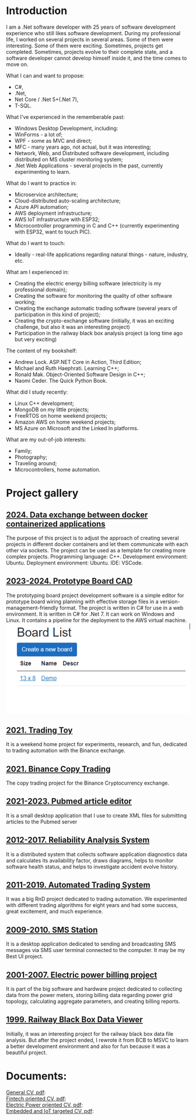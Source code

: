 # Introduction
I am a .Net software developer with 25 years of software development experience who still likes software development.
During my professional life, I worked on several projects in several areas. Some of them were interesting. Some of them were exciting.
Sometimes, projects get completed. Sometimes, projects evolve to their complete state, and a software developer cannot develop himself inside it, and the time comes to move on. 

What I can and want to propose:
- C#, 
- .Net, 
- Net Core / .Net 5+(.Net 7), 
- T-SQL.

What I've experienced in the rememberable past:
- Windows Desktop Development, including:
- WinForms - a lot of;
- WPF - some as MVC and direct;
- MFC - many years ago, not actual, but it was interesting;
- Network, Web, and Distributed software development, including distributed on MS cluster monitoring system;
- .Net Web Applications - several projects in the past, currently experimenting to learn.

What do I want to practice in:
- Microservice architecture;
- Cloud-distributed auto-scaling architecture;
- Azure API automation;
- AWS deployment infrastructure;
- AWS IoT infrastructure with ESP32;
- Microcontroller programming in C and C++ (currently experimenting with ESP32, want to touch PIC).

What do I want to touch:
- Ideally - real-life applications regarding natural things - nature, industry, etc.

What am I experienced in:
- Creating the electric energy billing software (electricity is my professional domain);
- Creating the software for monitoring the quality of other software working;
- Creating the exchange automatic trading software (several years of participation in this kind of project);
- Creating the crypto-exchange software (initially, it was an exciting challenge, but also it was an interesting project)
- Participation in the railway black box analysis project (a long time ago but very exciting)

The content of my bookshelf:
- Andrew Lock. ASP.NET Core in Action, Third Edition;
- Michael and Ruth Haephrati. Learning C++;
- Ronald Mak. Object-Oriented Software Design in C++;
- Naomi Ceder. The Quick Python Book.

What did I study recently:
- Linux C++ development;
- MongoDB on my little projects;
- FreeRTOS on home weekend projects;
- Amazon AWS on home weekend projects;
- MS Azure on Microsoft and the Linked In platforms.

What are my out-of-job interests:
- Family;
- Photography;
- Traveling around;
- Microcontrollers, home automation.

# Project gallery

## [2024. Data exchange between docker containerized applications](https://github.com/K-S-K/CCSS)
The purpose of this project is to adjust the approach of creating several projects in different docker containers and let them communicate with each other via sockets. The project can be used as a template for creating more complex projects. Programming language: C++. Development environment: Ubuntu. Deployment environment: Ubuntu. IDE: VSCode.

## [2023-2024. Prototype Board CAD](Articles/30_BBCAD/Article.md)
The prototyping board project development software is a simple editor for prototype board wiring planning with effective storage files in a version-management-friendly format. The project is written in C# for use in a web environment. It is written in C# for .Net 7. It can work on Windows and Linux. It contains a pipeline for the deployment to the AWS virtual machine.<br>
![Resizing command as a text](Articles/30_BBCAD/Images/Fig_07_Unified_CLI.gif)

## [2021. Trading Toy](Articles/28_TradeToy/Article.md)
It is a weekend home project for experiments, research, and fun, dedicated to trading automation with the Binance exchange.

## [2021. Binance Copy Trading](Articles/27_CopyTrading/Article.md)
The copy trading project for the Binance Cryptocurrency exchange.

## [2021-2023. Pubmed article editor](Articles/06_PubMedDesktop/Article.md)
It is a small desktop application that I use to create XML files for submitting articles to the Pubmed server

## [2012-2017. Reliability Analysis System](Articles/05_EWReliability/Article.md)
It is a distributed system that collects software application diagnostics data and calculates its availability factor, draws diagrams, helps to monitor software health status, and helps to investigate accident evolve history.

## [2011-2019. Automated Trading System](Articles/04_TDATrading/Article.md)
It was a big RnD project dedicated to trading automation. We experimented with different trading algorithms for eight years and had some success, great excitement, and much experience.


## [2009-2010. SMS Station](Articles/02_SMSS/Article.md)
It is a desktop application dedicated to sending and broadcasting SMS messages via SMS user terminal connected to the computer. It may be my Best UI project.


## [2001-2007. Electric power billing project](Articles/03_ESphere/Article.md)
It is part of the big software and hardware project dedicated to collecting data from the power meters, storing billing data regarding power grid topology, calculating aggregate parameters, and creating billing reports.

## [1999. Railway Black Box Data Viewer](Articles/01_Railway_BB/Article.md)
Initially, it was an interesting project for the railway black box data file analysis. But after the project ended, I rewrote it from BCB to MSVC to learn a better development environment and also for fun because it was a beautiful project.

# Documents:
[General CV, pdf](Documents/cv-2023-en.pdf):<br>
[Fintech oriented CV, pdf](Documents/cv-2023-en-ft.pdf):<br>
[Electric Power oriented CV, pdf](Documents/cv-2023-en-pw.pdf):<br>
[Embedded and IoT targeted CV, pdf](Documents/cv-2023-en-mcu.pdf):<br>
